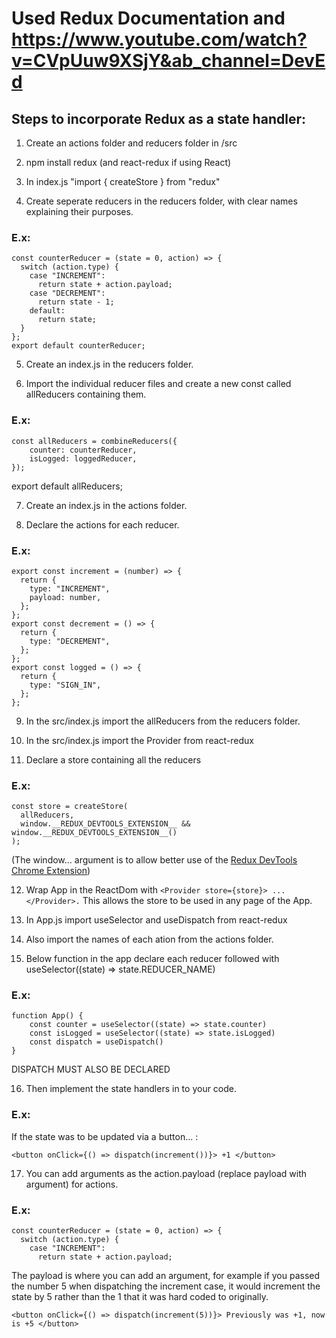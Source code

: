# Used Redux Documentation and https://www.youtube.com/watch?v=CVpUuw9XSjY&ab_channel=DevEd

## Steps to incorporate Redux as a state handler:

1. Create an actions folder and reducers folder in /src

2. npm install redux (and react-redux if using React)

3. In index.js "import { createStore } from "redux"

4. Create seperate reducers in the reducers folder, with clear names explaining their purposes.

### E.x:

```
const counterReducer = (state = 0, action) => {
  switch (action.type) {
    case "INCREMENT":
      return state + action.payload;
    case "DECREMENT":
      return state - 1;
    default:
      return state;
  }
};
export default counterReducer;
```

5. Create an index.js in the reducers folder.

6. Import the individual reducer files and create a new const called allReducers containing them.

### E.x:

```
const allReducers = combineReducers({
    counter: counterReducer,
    isLogged: loggedReducer,
});
```

export default allReducers;

7. Create an index.js in the actions folder.

8. Declare the actions for each reducer.

### E.x:

```
export const increment = (number) => {
  return {
    type: "INCREMENT",
    payload: number,
  };
};
export const decrement = () => {
  return {
    type: "DECREMENT",
  };
};
export const logged = () => {
  return {
    type: "SIGN_IN",
  };
};
```

9. In the src/index.js import the allReducers from the reducers folder.

10. In the src/index.js import the Provider from react-redux

11. Declare a store containing all the reducers

### E.x:

```
const store = createStore(
  allReducers,
  window.__REDUX_DEVTOOLS_EXTENSION__ && window.__REDUX_DEVTOOLS_EXTENSION__()
);
```

(The window... argument is to allow better use of the [Redux DevTools Chrome Extension](https://chrome.google.com/webstore/detail/redux-devtools/lmhkpmbekcpmknklioeibfkpmmfibljd?hl=en))

12. Wrap App in the ReactDom with `<Provider store={store}> ... </Provider>.` This allows the store to be used in any page of the App.

13. In App.js import useSelector and useDispatch from react-redux

14. Also import the names of each ation from the actions folder.

15. Below function in the app declare each reducer followed with useSelector((state) => state.REDUCER_NAME)

### E.x:

```
function App() {
    const counter = useSelector((state) => state.counter)
    const isLogged = useSelector((state) => state.isLogged)
    const dispatch = useDispatch()
}
```

DISPATCH MUST ALSO BE DECLARED

16. Then implement the state handlers in to your code.

### E.x:

If the state was to be updated via a button... :

```
<button onClick={() => dispatch(increment())}> +1 </button>
```

17. You can add arguments as the action.payload (replace payload with argument) for actions.

### E.x:

```
const counterReducer = (state = 0, action) => {
  switch (action.type) {
    case "INCREMENT":
      return state + action.payload;
```

The payload is where you can add an argument, for example if you passed the number 5 when dispatching the increment case, it would increment the state by 5 rather than the 1 that it was hard coded to originally.

```
<button onClick={() => dispatch(increment(5))}> Previously was +1, now is +5 </button>
```

